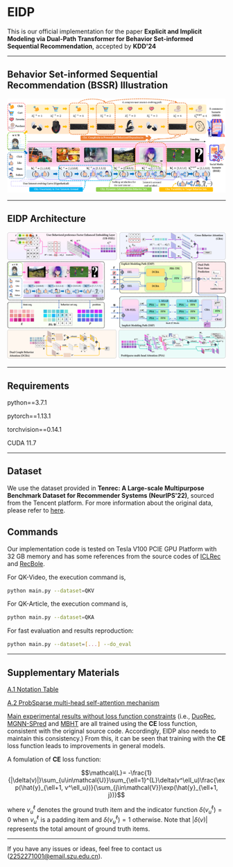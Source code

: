 # EIDP
This is our official implementation for the paper **Explicit and Implicit Modeling via Dual-Path Transformer for Behavior Set-informed Sequential Recommendation**, accepted by **KDD'24**
* * *

## Behavior Set-informed Sequential Recommendation (BSSR) Illustration
![](BSSR.png)
* * *

## EIDP Architecture
![](EIDP.png)
* * *

## Requirements
python==3.7.1

pytorch==1.13.1

torchvision==0.14.1

CUDA 11.7
* * *

## Dataset
We use the dataset provided in **Tenrec: A Large-scale Multipurpose Benchmark Dataset for Recommender Systems (NeurIPS'22)**, sourced from the Tencent platform. For more information about the original data, please refer to [here](https://github.com/yuangh-x/2022-NIPS-Tenrec).

## Commands
Our implementation code is tested on Tesla V100 PCIE GPU Platform with 32 GB memory and has some references from the source codes of [ICLRec](https://github.com/salesforce/ICLRec) and [RecBole](https://github.com/RUCAIBox/RecBole).

For QK-Video, the execution command is,
```bash
python main.py --dataset=QKV
```

For QK-Article, the execution command is,
```bash
python main.py --dataset=QKA
```

For fast evaluation and results reproduction:
```bash
python main.py --dataset=[...] --do_eval
```
* * *

## Supplementary Materials
[A.1 Notation Table](A1NotationTable.pdf)

[A.2 ProbSparse multi-head self-attention mechanism](A2Algo_PSA.pdf)

[Main experimental results without loss function constraints](EIDP_onCE.pdf) (i.e., [DuoRec](https://github.com/RuihongQiu/DuoRec), [MGNN-SPred](https://github.com/Autumn945/MGNN-SPred) and [MBHT](https://github.com/yuh-yang/MBHT-KDD22) are all trained using the **CE** loss function, consistent with the original source code. Accordingly, EIDP also needs to maintain this consistency.) From this, it can be seen that training with the **CE** loss function leads to improvements in general models.

A fomulation of **CE** loss function:
```math
\mathcal{L}= -\frac{1}{|\delta(v)|}\sum_{u\in\mathcal{U}}\sum_{\ell=1}^{L}\delta(v^\ell_u)\frac{\exp(\hat{y}_{\ell+1, v^\ell_u})}{\sum_{j\in\mathcal{V}}\exp(\hat{y}_{\ell+1, j})}
```
where $v^\ell_u$ denotes the ground truth item and the indicator function $\delta(v^\ell_u)=0$ when $v^\ell_u$ is a padding item and $\delta(v^\ell_u)=1$ otherwise. Note that $|\delta(v)|$ represents the total amount of ground truth items.
* * *

If you have any issues or ideas, feel free to contact us ([2252271001@email.szu.edu.cn](mailto:2252271001@email.szu.edu.cn)).
